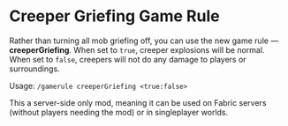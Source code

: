 # Creeper Griefing Game Rule

Rather than turning all mob griefing off, you can use the new game rule — **creeperGriefing**. When set to `true`, creeper explosions will be normal. When set to `false`, creepers will not do any damage to players or surroundings.

Usage: `/gamerule creeperGriefing <true:false>`

This a server-side only mod, meaning it can be used on Fabric servers (without players needing the mod) or in singleplayer worlds.
